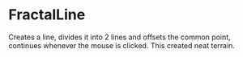 # FractalLine

Creates a line, divides it into 2 lines and offsets the common point, continues
whenever the mouse is clicked. This created neat terrain.